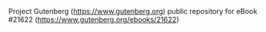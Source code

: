 Project Gutenberg (https://www.gutenberg.org) public repository for eBook #21622 (https://www.gutenberg.org/ebooks/21622)
